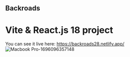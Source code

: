 ## Backroads
# Vite & React.js 18 project

 You can see it live here: https://backroads28.netlify.app/
![Macbook Pro-1696096357148](https://github.com/Alexandra2888/Backroads/assets/76844097/8e5b2639-1544-40e0-a9ed-a78f29a585bc)
